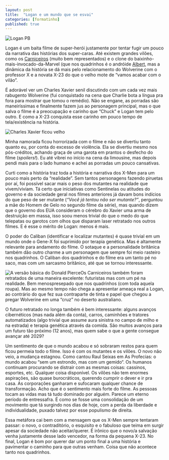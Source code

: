 ```yaml
---
layout: post
title:  "Logan e um mundo que se esvai"
categories: [formatinho]
published: true
---
```


![Logan PB](https://miro.medium.com/max/540/0*OfsT0gY5eHOoaKt8.png)

Logan é um baita filme de super-herói justamente por tentar fugir um pouco da narrativa das histórias dos super-caras. Até existem grandes vilões, como os [Carniceiros](http://marvel.wikia.com/wiki/Reavers_(Earth-616)) (muito bem representados) e o clone do baixinho-mais-invocado-da-Marvel (que nos quadrinhos é o andróide [Albert](http://marvel.wikia.com/wiki/Albert_(Robot)), mas a dinâmica da história se dá mais pelo relacionamento do Wolverine com o professor X e a novata X-23 do que o velho mote de “vamos acabar com o vilão”.

É adorável ver um Charles Xavier senil discutindo com um cada vez mais rabugento Wolverine (fui conquistado na cena que Charlie bota a língua pra fora para mostrar que tomou o remédio). Não se engane, as porradas são maneiríssimas e finalmente fazem jus ao personagem principal, mas o que salva o filme é a preocupação e carinho que “Chuck” e Logan tem pelo outro. E como a X-23 conquista esse carinho em pouco tempo de tela/existência na história.

![Charles Xavier ficou velho](https://miro.medium.com/max/540/0*EsLl6PioH4CmSJw8.png)

Minha namorada ficou horrorizada com o filme e não se divertiu tanto quanto eu, por conta do excesso de violência. Ela se divertiu mesmo nos pós-créditos, achando graça de uma garota em prantos o desfecho do filme (_spoilers!_). Eu até vibrei no início na cena da limousine, mas depois pendi mais para o lado humano e achei as porradas um pouco cansativas.

Curti como a história traz toda a história e narrativa dos X-Men para um pouco mais perto da “realidade”. Sem tantos personagens fazendo piruetas por aí, foi possível sacar mais o peso dos mutantes na realidade que vivem/viviam. Tá certo que iniciativas como Sentinelas ou atitudes do governo e da sociedade geral nos filmes anteriores já davam bons indícios do que peso de ser mutante (_“Você já tentou não ser mutante?”_, perguntou a mãe do Homem de Gelo no segundo filme da série), mas quando dizem que o governo dos EUA consideram o cérebro do Xavier uma arma de destruição em massa, isso soou menos trivial do que o medo do que telepatas ou garotos com olhos que disparam laser retratado nos outros filmes. E é esse o mérito de Logan: menos é mais.

O poder do Caliban (identificar e localizar mutantes) é quase trivial em um mundo onde o Gene-X foi suprimido por terapia genética. Mas é altamente relevante para andamento do filme. O sotaque e a personalidade britânica também dão outro charme a um personagem que sempre foi meio rasteiro nos quadrinhos. O Caliban dos quadrinhos e do filme era um tanto pé no saco, mas com um sarcasmo britânico, até que se tornou interessante.

![A versão básica do Donald Pierce](https://miro.medium.com/max/300/0*vlfifiddzBgnMLK5.jpg)Os Carniceiros também foram retratados de uma maneira excelente: futuristas mas com um pé na realidade. Bem menospresepado que nos quadrinhos (com toda aquela roupa). Mas ao mesmo tempo não chega a apresentar ameaça real a Logan, ao contrário do que fez sua contraparte de tinta e papel que chegou a pregar Wolverine em uma “cruz” no deserto australiano.

O futuro retratado no longa também é bem interessante: alguns avanços cibernéticos (mas nada além da conta), carros, caminhões e tratores automatizados (algo trivial que assume aura sinistra no campo de milho e na estrada) e terapia genética através da comida. São muitos avanços para um futuro tão próximo (12 anos), mas quem sabe o que a gente consegue avançar até 2029?

Um sentimento de que o mundo acabou e só sobraram restos para quem ficou permeia todo o filme. Isso é com os mutantes e os vilões. O novo não veio, a mudança estagnou. Como cantou Raul Seixas em As Profecias: o mundo acabou “sem um estrondo, mas com um gemido“. Os humanos continuam procurando se distrair com as mesmas coisas: cassinos, esportes, etc. Qualquer coisa disponível. Os vilões não tem enormes aspirações, são quase burocráticos, querendo cumprir o dever e ir pra casa. As corporações ganharam e sufocaram qualquer chance de transformação. Acho que é o sentimento mais forte do filme. As pessoas tocam as vidas mas tá tudo dominado por alguém. Parece um eterno período de entressafra. É como se fosse uma consolidação de um movimento que tá surgindo nos dias de hoje, com a perda da liberdade e individualidade, puxado talvez por esse populismo de direita.

Essa metáfora cai bem com a mensagem que os X-Men sempre tentaram passar: o novo, o contraditório, o esquisito e o fabuloso que teima em surgir apesar da sociedade não aceitar/querer. É irônico que o novo/a salvação venha justamente desse lado vencedor, na forma da pequena X-23. No final, Logan é bom por querer dar um ponto final a uma história e pavimentar o caminho para que outras venham. Coisa que não acontece tanto nos quadrinhos.
